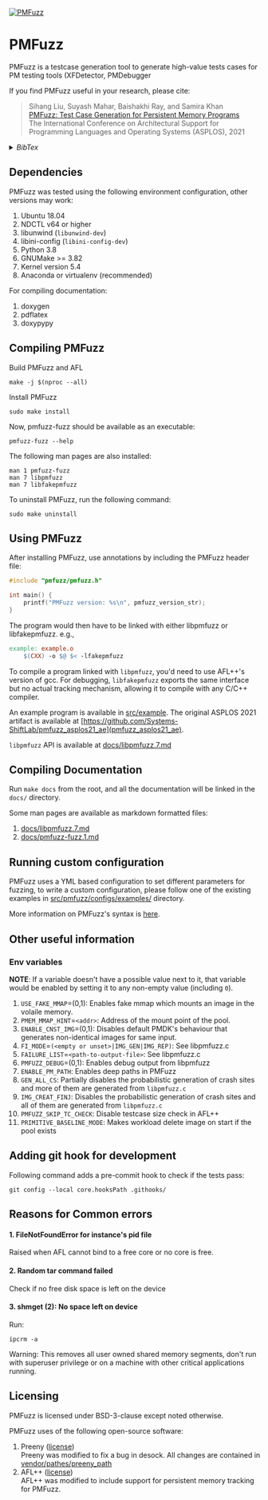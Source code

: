 [![PMFuzz](https://github.com/Systems-ShiftLab/pmfuzz/actions/workflows/python-app.yml/badge.svg)](https://github.com/Systems-ShiftLab/pmfuzz/actions/workflows/python-app.yml)

# PMFuzz

PMFuzz is a testcase generation tool to generate high-value tests cases for PM testing tools (XFDetector, PMDebugger

If you find PMFuzz useful in your research, please cite:

> Sihang Liu, Suyash Mahar, Baishakhi Ray, and Samira Khan  
> [PMFuzz: Test Case Generation for Persistent Memory Programs](https://www.cs.virginia.edu/~smk9u/Liu_PMFuzz_ASPLOS21.pdf)  
> The International Conference on Architectural Support for Programming Languages and Operating Systems (ASPLOS), 2021


<details><summary><i>BibTex</i></summary>
<p>

```
@inproceedings{liu2021pmfuzz,
  title={PMFuzz: Test Case Generation for Persistent Memory Programs},
  author={Liu, Sihang and Mahar, Suyash and Ray, Baishakhi and Khan, Samira},
  booktitle={Proceedings of the Twenty-sixth International Conference on Architectural Support for Programming Languages and Operating Systems},
  year={2021}
}
```

</p>
</details>

## Dependencies
PMFuzz was tested using the following environment configuration, other versions may work:  
1. Ubuntu 18.04
2. NDCTL v64 or higher
3. libunwind (`libunwind-dev`)
4. libini-config (`libini-config-dev`)
5. Python 3.8
6. GNUMake >= 3.82
7. Kernel version 5.4
8. Anaconda or virtualenv (recommended)

For compiling documentation:  
1. doxygen
2. pdflatex
3. doxypypy

## Compiling PMFuzz

Build PMFuzz and AFL
```
make -j $(nproc --all)
```

Install PMFuzz
```
sudo make install
```

Now, pmfuzz-fuzz should be available as an executable:
```
pmfuzz-fuzz --help
```

The following man pages are also installed:
```
man 1 pmfuzz-fuzz
man 7 libpmfuzz
man 7 libfakepmfuzz
```

To uninstall PMFuzz, run the following command:
```
sudo make uninstall
```

## Using PMFuzz
After installing PMFuzz, use annotations by including the PMFuzz
header file:

```c
#include "pmfuzz/pmfuzz.h"

int main() {
	printf("PMFuzz version: %s\n", pmfuzz_version_str);
}
```

The program would then have to be linked with either libpmfuzz or
libfakepmfuzz. e.g.,

```makefile
example: example.o
	$(CXX) -o $@ $< -lfakepmfuzz
```

To compile a program linked with `libpmfuzz`, you'd need to use
AFL++'s version of gcc. For debugging, `libfakepmfuzz` exports the
same interface but no actual tracking mechanism, allowing it to
compile with any C/C++ compiler.

An example program is available in [src/example](src/example). The
original ASPLOS 2021 artifact is available at
[https://github.com/Systems-ShiftLab/pmfuzz_asplos21_ae](pmfuzz_asplos21_ae).

`libpmfuzz` API is available at [docs/libpmfuzz.7.md](docs/libpmfuzz.7.md)


## Compiling Documentation
Run `make docs` from the root, and all the documentation will be
linked in the `docs/` directory.

Some man pages are available as markdown formatted files:
1. [docs/libpmfuzz.7.md](docs/libpmfuzz.7.md)
2. [docs/pmfuzz-fuzz.1.md](docs/pmfuzz-fuzz.1.md)

## Running custom configuration
PMFuzz uses a YML based configuration to set different parameters for
fuzzing, to write a custom configuration, please follow one of the
existing examples in [src/pmfuzz/configs/examples/][config_examples]
directory.

More information on PMFuzz's syntax is [here][1].

## Other useful information
### Env variables
**NOTE**: If a variable doesn't have a possible value next to it, that variable would be enabled by setting
it to any non-empty value (including `0`).  
1. `USE_FAKE_MMAP`=(0,1): Enables fake mmap which mounts an image in the volaile memory.
2. `PMEM_MMAP_HINT`=`<addr>`: Address of the mount point of the pool.
3. `ENABLE_CNST_IMG`=(0,1): Disables default PMDK's behaviour that generates non-identical images for same input.
4. `FI_MODE`=`(<empty or unset>|IMG_GEN|IMG_REP)`: See libpmfuzz.c
5. `FAILURE_LIST`=`<path-to-output-file>`: See libpmfuzz.c
6. `PMFUZZ_DEBUG`=(0,1): Enables debug output from libpmfuzz
6. `ENABLE_PM_PATH`: Enables deep paths in PMFuzz
7. `GEN_ALL_CS`: Partially disables the probabilistic generation of crash sites and more of them are generated from `libpmfuzz.c`
8. `IMG_CREAT_FINJ`: Disables the probabilistic generation of crash sites and all of them are generated from `libpmfuzz.c`
9. `PMFUZZ_SKIP_TC_CHECK`: Disable testcase size check in AFL++
10. `PRIMITIVE_BASELINE_MODE`: Makes workload delete image on start if the pool exists

## Adding git hook for development
Following command adds a pre-commit hook to check if the tests pass:

``` shell
git config --local core.hooksPath .githooks/
```

## Reasons for Common errors
#### 1. FileNotFoundError for instance's pid file
Raised when AFL cannot bind to a free core or no core is free.
#### 2. Random tar command failed
Check if no free disk space is left on the device
#### 3. shmget (2): No space left on device
Run:
```
ipcrm -a
```

Warning: This removes all user owned shared memory segments, don't run
with superuser privilege or on a machine with other critical
applications running.


## Licensing
PMFuzz is licensed under BSD-3-clause except noted otherwise.

PMFuzz uses of the following open-source software:
1. Preeny ([license](https://github.com/zardus/preeny/blob/ef63823020f373b3729a14ee4106b45eefa3271c/LICENSE))  
   Preeny was modified to fix a bug in desock. All changes are
   contained in
   [vendor/pathes/preeny_path](vendor/patches/preeny.git_patch)
2. AFL++ ([license](vendor/AFLplusplus-2.63c/LICENSE))  
   AFL++ was modified to include support for
   persistent memory tracking for PMFuzz.

[config_examples]: src/pmfuzz/configs/examples/
[pmfuzz-fuzz.py]: src/pmfuzz/pmfuzz-fuzz.py
[1]: src/pmfuzz/README.md
